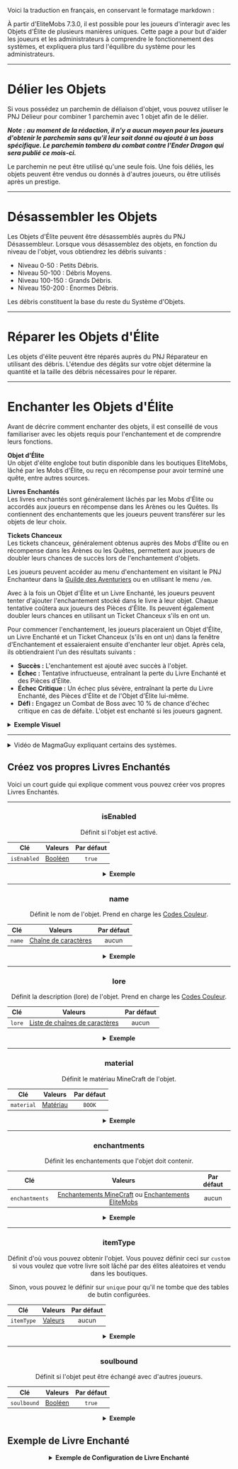 Voici la traduction en français, en conservant le formatage markdown :

À partir d'EliteMobs 7.3.0, il est possible pour les joueurs d'interagir avec les Objets d'Élite de plusieurs manières uniques. Cette page a pour but d'aider les joueurs et les administrateurs à comprendre le fonctionnement des systèmes, et expliquera plus tard l'équilibre du système pour les administrateurs.

***

# Délier les Objets

Si vous possédez un parchemin de déliaison d'objet, vous pouvez utiliser le PNJ Délieur pour combiner 1 parchemin avec 1 objet afin de le délier.

***Note : au moment de la rédaction, il n'y a aucun moyen pour les joueurs d'obtenir le parchemin sans qu'il leur soit donné ou ajouté à un boss spécifique. Le parchemin tombera du combat contre l'Ender Dragon qui sera publié ce mois-ci.***

Le parchemin ne peut être utilisé qu'une seule fois. Une fois déliés, les objets peuvent être vendus ou donnés à d'autres joueurs, ou être utilisés après un prestige.

***

# Désassembler les Objets

Les Objets d'Élite peuvent être désassemblés auprès du PNJ Désassembleur. Lorsque vous désassemblez des objets, en fonction du niveau de l'objet, vous obtiendrez les débris suivants :

- Niveau 0-50 : Petits Débris.
- Niveau 50-100 : Débris Moyens.
- Niveau 100-150 : Grands Débris.
- Niveau 150-200 : Énormes Débris.

Les débris constituent la base du reste du Système d'Objets.

***

# Réparer les Objets d'Élite

Les objets d'élite peuvent être réparés auprès du PNJ Réparateur en utilisant des débris. L'étendue des dégâts sur votre objet détermine la quantité et la taille des débris nécessaires pour le réparer.

***

# Enchanter les Objets d'Élite

Avant de décrire comment enchanter des objets, il est conseillé de vous familiariser avec les objets requis pour l'enchantement et de comprendre leurs fonctions.

**Objet d'Élite**
</br>Un objet d'élite englobe tout butin disponible dans les boutiques EliteMobs, lâché par les Mobs d'Élite, ou reçu en récompense pour avoir terminé une quête, entre autres sources.

**Livres Enchantés**
</br>Les livres enchantés sont généralement lâchés par les Mobs d'Élite ou accordés aux joueurs en récompense dans les Arènes ou les Quêtes. Ils contiennent des enchantements que les joueurs peuvent transférer sur les objets de leur choix.

**Tickets Chanceux**
</br>Les tickets chanceux, généralement obtenus auprès des Mobs d'Élite ou en récompense dans les Arènes ou les Quêtes, permettent aux joueurs de doubler leurs chances de succès lors de l'enchantement d'objets.

Les joueurs peuvent accéder au menu d'enchantement en visitant le PNJ Enchanteur dans la [Guilde des Aventuriers](fr/elitemobs/adventurers_guild_world.md) ou en utilisant le menu `/em`.

Avec à la fois un Objet d'Élite et un Livre Enchanté, les joueurs peuvent tenter d'ajouter l'enchantement stocké dans le livre à leur objet. Chaque tentative coûtera aux joueurs des Pièces d'Élite. Ils peuvent également doubler leurs chances en utilisant un Ticket Chanceux s'ils en ont un.

Pour commencer l'enchantement, les joueurs placeraient un Objet d'Élite, un Livre Enchanté et un Ticket Chanceux (s'ils en ont un) dans la fenêtre d'Enchantement et essaieraient ensuite d'enchanter leur objet. Après cela, ils obtiendraient l'un des résultats suivants :

- **Succès :** L'enchantement est ajouté avec succès à l'objet.
- **Échec :** Tentative infructueuse, entraînant la perte du Livre Enchanté et des Pièces d'Élite.
- **Échec Critique :** Un échec plus sévère, entraînant la perte du Livre Enchanté, des Pièces d'Élite et de l'Objet d'Élite lui-même.
- **Défi :** Engagez un Combat de Boss avec 10 % de chance d'échec critique en cas de défaite. L'objet est enchanté si les joueurs gagnent.

<details>

<summary><b>Exemple Visuel</b></summary>

<div align="center">

<video autoplay loop muted>
  <source src="../../../img/wiki/enchant_example.webm" type="video/webm">
  Your browser does not support the video tag.
</video>

</div>

</details>

***

<details>
  <summary>Vidéo de MagmaGuy expliquant certains des systèmes.</summary>

  <div style="text-align: center;">
    <iframe width="560" height="315" src="https://www.youtube.com/embed/MtfeS6fq0Pw" frameborder="0" allowfullscreen></iframe>
  </div>

</details>

## Créez vos propres Livres Enchantés

Voici un court guide qui explique comment vous pouvez créer vos propres Livres Enchantés.

<div align="center">

***

### isEnabled

Définit si l'objet est activé.

| Clé         |      Valeurs       | Par défaut |
|-------------|:-----------------:|:-------:|
| `isEnabled` | [Booléen](#boolean) | `true`  |

<details>

<summary><b>Exemple</b></summary>

<div align="left">

```yml
isEnabled: true
```

</div>

</details>

***

### name

Définit le nom de l'objet. Prend en charge les [Codes Couleur](#color_codes).

| Clé         |      Valeurs       | Par défaut |
|-------------|:-----------------:|:-------:|
| `name` | [Chaîne de caractères](#string) |  aucun   |

<details>

<summary><b>Exemple</b></summary>

<div align="left">

```yml
name: '&aElite Custom Enchanted Book'
```

<div align="center">

![create_book_name.jpg](../../../img/wiki/create_book_name.jpg)

</div>

</div>

</details>

***

### lore

Définit la description (lore) de l'objet. Prend en charge les [Codes Couleur](#color_codes).

| Clé         |           Valeurs            | Par défaut |
|-------------|:---------------------------:|:-------:|
| `lore` | [Liste de chaînes de caractères](#string_list) |  aucun   |

<details>

<summary><b>Exemple</b></summary>

<div align="left">

```yml
lore:
- '&2Use this custom book to'
- '&2enchant items at the enchanter!'
```

<div align="center">

![create_book_lore.jpg](../../../img/wiki/create_book_lore.jpg)

</div>

</div>

</details>

***

### material

Définit le matériau MineCraft de l'objet.

| Clé         |      Valeurs       | Par défaut |
|-------------|:-----------------:|:-------:|
| `material` | [Matériau](#material) | `BOOK`  |

<details>

<summary><b>Exemple</b></summary>

<div align="left">

```yml
material: BOOK
```

<div align="center">

![create_book_material.jpg](../../../img/wiki/create_book_material.jpg)

</div>

</div>

</details>

***

### enchantments

Définit les enchantements que l'objet doit contenir.

| Clé         |    Valeurs    | Par défaut |
|-------------|:------------:|:-------:|
| `enchantments` | [Enchantements MineCraft](https://hub.spigotmc.org/javadocs/spigot/org/bukkit/enchantments/Enchantment.html) ou [Enchantements EliteMobs](fr/elitemobs/custom_enchantments_list.md) |  aucun   |

<details>

<summary><b>Exemple</b></summary>

<div align="left">

```yml
enchantments:
- EARTHQUAKE,1
- LUCK,1
```

<div align="center">

![create_book_enchantments.jpg](../../../img/wiki/create_book_enchantments.jpg)

</div>

</div>

</details>

***

### itemType

Définit d'où vous pouvez obtenir l'objet. Vous pouvez définir ceci sur `custom` si vous voulez que votre livre soit lâché par des élites aléatoires et vendu dans les boutiques.

Sinon, vous pouvez le définir sur `unique` pour qu'il ne tombe que des tables de butin configurées.

| Clé         |    Valeurs    | Par défaut |
|-------------|:------------:|:-------:|
| `itemType` | [Valeurs](fr/elitemobs/creating_items.md&section=itemtype) |  aucun   |

<details>

<summary><b>Exemple</b></summary>

<div align="left">

```yml
itemType: custom
```

</div>

</details>

***

### soulbound

Définit si l'objet peut être échangé avec d'autres joueurs.

| Clé         |    Valeurs    | Par défaut |
|-------------|:------------:|:-------:|
| `soulbound` | [Booléen](#boolean) | `true`  |

<details>

<summary><b>Exemple</b></summary>

<div align="left">

```yml
soulbound: true
```

</div>

</details>

</div>

## Exemple de Livre Enchanté

<div align="center">

<details>

<summary><b>Exemple de Configuration de Livre Enchanté</b></summary>

<div align="left">

```yml
isEnabled: true
material: BOOK
name: '&5Excellent Mining Enchanted Book'
lore:
- '&2Used to enchant items at the enchanter!'
enchantments:
- MENDING,1
- DRILLING,1
itemType: UNIQUE
soulbound: false
```

Comme vous pouvez le voir, créer vos Livres Enchantés n'est pas si compliqué. La plupart des paramètres sont des paramètres réguliers que vous utiliseriez lors de la création d'un [objet](fr/elitemobs/creating_items.md).

Sauf qu'ici, bien sûr, notre objectif principal serait la section `enchantments`. Notre exemple de livre a un enchantement MineCraft `MENDING` et un enchantement EliteMobs `DRILLING`.

Cela ferait de notre exemple de livre un excellent livre que vous voudriez utiliser sur une pioche.

</div>

</details>

</div>